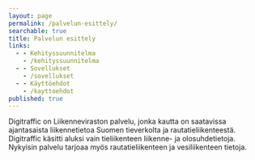 ```yaml
---
layout: page
permalink: /palvelun-esittely/
searchable: true
title: Palvelun esittely
links:
  - - Kehityssuunnitelma
    - /kehityssuunnitelma
  - - Sovellukset
    - /sovellukset
  - - Käyttöehdot
    - /kayttoehdot
published: true
---
```


Digitraffic on Liikenneviraston palvelu, jonka kautta on saatavissa ajantasaista liikennetietoa Suomen tieverkolta ja rautatieliikenteestä. Digitraffic käsitti aluksi vain tieliikenteen liikenne- ja olosuhdetietoja. Nykyisin palvelu tarjoaa myös rautatieliikenteen ja vesiliikenteen tietoja.